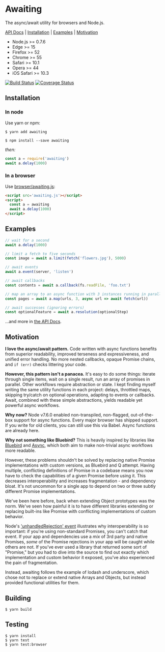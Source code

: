 # Awaiting

The async/await utility for browsers and Node.js.

[API Docs](https://hunterloftis.github.io/awaiting) |
[Installation](#installation) |
[Examples](#examples) |
[Motivation](#motivation)

- Node.js >= 0.7.6
- Edge >= 15
- Firefox >= 52
- Chrome >= 55
- Safari >= 10.1
- Opera >= 44
- iOS Safari >= 10.3

[![Build Status](https://travis-ci.org/hunterloftis/awaiting.svg?branch=master)](https://travis-ci.org/hunterloftis/awaiting)
[![Coverage Status](https://coveralls.io/repos/hunterloftis/awaiting/badge.svg?branch=master)](https://coveralls.io/r/hunterloftis/awaiting?branch=master)

## Installation

### In node

Use yarn or npm:

```
$ yarn add awaiting
```
```
$ npm install --save awaiting
```

*then:*

```js
const a = require('awaiting')
await a.delay(1000)
```

### In a browser

Use [browser/awaiting.js](https://raw.githubusercontent.com/hunterloftis/awaiting/master/browser/awaiting.js):

```html
<script src='awaiting.js'></script>
<script>
  const a = awaiting
  await a.delay(1000)
</script>
```

## Examples

```js
// wait for a second
await a.delay(1000)

// limit a fetch to five seconds
const image = await a.limit(fetch('flowers.jpg'), 5000)

// await events
await a.event(server, 'listen')

// await callbacks
const contents = await a.callback(fs.readFile, 'foo.txt')

// map an array to an async function with 3 instances running in parallel
const pages = await a.map(urls, 3, async url => await fetch(url))

// await successes (ignoring errors)
const optionalFeature = await a.resolution(optionalStep)
```

...and more in [the API Docs](https://hunterloftis.github.io/awaiting).

## Motivation

**I love the async/await pattern.**
Code written with async functions benefits from superior readability,
improved terseness and expressiveness, and unified error handling.
No more nested callbacks, opaque Promise chains, and `if (err)` checks littering your code.

**However, this pattern isn't a panacea.**
It's easy to do some things:
iterate through single items, wait on a single result, run an array of promises in parallel.
Other workflows require abstraction or state.
I kept finding myself writing the same utility functions in each project:
delays, throttled maps, skipping try/catch on optional operations, adapting to events or callbacks.
Await, combined with these simple abstractions, yields readable yet powerful async workflows.

**Why now?**
Node v7.6.0 enabled non-transpiled, non-flagged, out-of-the-box support for async functions.
Every major browser has shipped support.
If you write for old clients, you can still use this via Babel.
Async functions are already here.

**Why not something like Bluebird?**
This is heavily inspired by libraries like
[Bluebird](http://bluebirdjs.com/docs/getting-started.html)
and [Async](https://github.com/caolan/async),
which both aim to make non-trivial async workflows more readable.

However, these problems shouldn't be solved by replacing native Promise implementations with custom versions,
as Bluebird and Q attempt.
Having multiple, conflicting definitions of Promise in a codebase means you now have to check
the capabilities of a given Promise before using it.
This decreases interoperability and increases fragmentation - and dependency bloat.
It's not uncommon for a single app to depend on two or three subtly different Promise implementations.

We've been here before, back when extending Object prototypes was the norm.
We've seen how painful it is to have different libraries extending or replacing
built-ins like Promise with conflicting implementations of custom behavior.

Node's ['unhandledRejection' event](https://nodejs.org/api/process.html#process_event_unhandledrejection)
illustrates why interoperability is so important:
if you're using non-standard Promises, you can't catch that event.
If your app and dependencies use a *mix* of 3rd party and native Promises,
*some* of the Promise rejections in your app will be caught while others are not.
If you've ever used a library that returned some sort of "Promise,"
but you had to dive into the source to find out exactly which implementation and custom behavior it exposed,
you've also experienced the pain of fragmentation.

Instead, awaiting follows the example of lodash and underscore,
which chose not to replace or extend native Arrays and Objects, but instead provided functional utilities for them.

## Building

```
$ yarn build
```

## Testing

```
$ yarn install
$ yarn test
$ yarn test:browser
```
